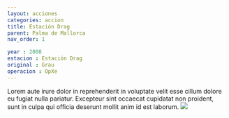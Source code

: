 ```yaml
---
layout: acciones
categories: accion
title: Estación Drag
parent: Palma de Mallorca
nav_order: 1

year : 2008
estacion : Estación Drag
original : Grau
operacion : OpXe
---
```

Lorem aute irure dolor in reprehenderit in voluptate velit esse cillum dolore eu fugiat nulla pariatur. Excepteur sint occaecat cupidatat non proident, sunt in culpa qui officia deserunt mollit anim id est laborum.
![](../../../assets/images/{{page.numero}}.jpg)
